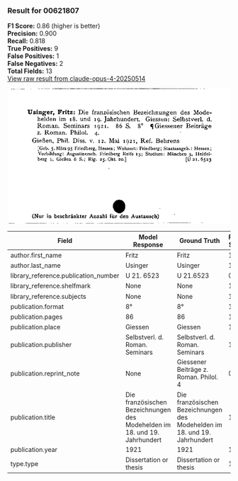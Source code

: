 ### Result for 00621807
**F1 Score:** 0.86 (higher is better)<br>**Precision:** 0.900<br>**Recall:** 0.818<br>**True Positives:** 9<br>**False Positives:** 1<br>**False Negatives:** 2<br>**Total Fields:** 13<br>[View raw result from claude-opus-4-20250514](https://github.com/RISE-UNIBAS/humanities_data_benchmark/blob/main/results/2025-09-02/T0147/request_T0147_00621807.json)

<img src="https://github.com/RISE-UNIBAS/humanities_data_benchmark/blob/main/benchmarks/zettelkatalog/images/00621807.jpg?raw=true" alt="00621807" width="600px">

| Field | Model Response | Ground Truth | Fuzzy Score | Match |
|-------|----------------|--------------|-------------|-------|
| author.first_name | Fritz | Fritz | 1.000 | ✅ |
| author.last_name | Usinger | Usinger | 1.000 | ✅ |
| library_reference.publication_number | U 21. 6523 | U 21.6523 | 0.947 | ❌ |
| library_reference.shelfmark | None | None | 1.000 | ✅ |
| library_reference.subjects | None | None | 1.000 | ✅ |
| publication.format | 8° | 8° | 1.000 | ✅ |
| publication.pages | 86 | 86 | 1.000 | ✅ |
| publication.place | Giessen | Giessen | 1.000 | ✅ |
| publication.publisher | Selbstverl. d. Roman. Seminars | Selbstverl. d. Roman. Seminars | 1.000 | ✅ |
| publication.reprint_note | None | Giessener Beiträge z. Roman. Philol. 4 | 0.000 | ❌ |
| publication.title | Die französischen Bezeichnungen des Modehelden im 18. und 19. Jahrhundert | Die französischen Bezeichnungen des Modehelden im 18. und 19. Jahrhundert | 1.000 | ✅ |
| publication.year | 1921 | 1921 | 1.000 | ✅ |
| type.type | Dissertation or thesis | Dissertation or thesis | 1.000 | ✅ |
